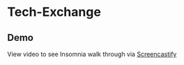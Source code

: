 # Tech-Exchange









## Demo

View video to see Insomnia walk through via [Screencastify](https://drive.google.com/file/d/1ny-vMLRFZNADDKHIhJcD_-zoNWgwF0NO/view)
